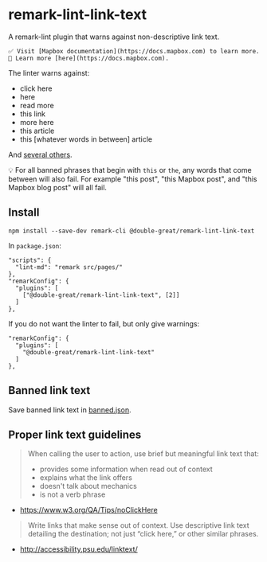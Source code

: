 # remark-lint-link-text

A remark-lint plugin that warns against non-descriptive link text.

```
✅ Visit [Mapbox documentation](https://docs.mapbox.com) to learn more.
🚫 Learn more [here](https://docs.mapbox.com).
```

The linter warns against:

- click here
- here
- read more
- this link
- more here
- this article
- this [whatever words in between] article

And [several others](banned.json).

💡 For all banned phrases that begin with `this` or `the`, any words that come between will also fail. For example "this post", "this Mapbox post", and "this Mapbox blog post" will all fail.

## Install

```
npm install --save-dev remark-cli @double-great/remark-lint-link-text
```

In `package.json`:

```
"scripts": {
  "lint-md": "remark src/pages/"
},
"remarkConfig": {
  "plugins": [
    ["@double-great/remark-lint-link-text", [2]]
  ]
},
```

If you do not want the linter to fail, but only give warnings:

```
"remarkConfig": {
  "plugins": [
    "@double-great/remark-lint-link-text"
  ]
},
```

## Banned link text

Save banned link text in [banned.json](banned.json).

## Proper link text guidelines

> When calling the user to action, use brief but meaningful link text that:
>
> - provides some information when read out of context
> - explains what the link offers
> - doesn't talk about mechanics
> - is not a verb phrase

- https://www.w3.org/QA/Tips/noClickHere

> Write links that make sense out of context. Use descriptive link text detailing the destination; not just “click here,” or other similar phrases.

- http://accessibility.psu.edu/linktext/
